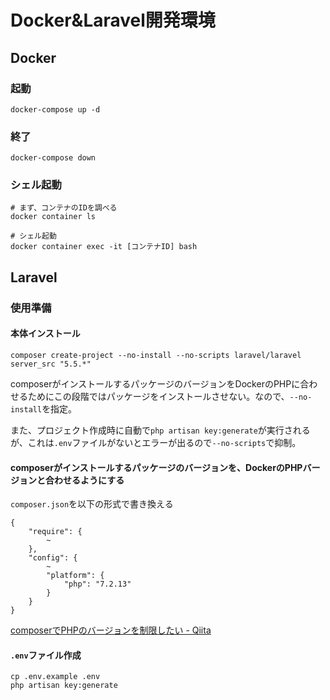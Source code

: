 # Docker&Laravel開発環境

## Docker

### 起動

```
docker-compose up -d
```

### 終了

```
docker-compose down
```

### シェル起動

```
# まず、コンテナのIDを調べる
docker container ls

# シェル起動
docker container exec -it [コンテナID] bash
```

## Laravel

### 使用準備

#### 本体インストール

```
composer create-project --no-install --no-scripts laravel/laravel server_src "5.5.*"
```

composerがインストールするパッケージのバージョンをDockerのPHPに合わせるためにこの段階ではパッケージをインストールさせない。なので、`--no-install`を指定。

また、プロジェクト作成時に自動で`php artisan key:generate`が実行されるが、これは`.env`ファイルがないとエラーが出るので`--no-scripts`で抑制。

#### composerがインストールするパッケージのバージョンを、DockerのPHPバージョンと合わせるようにする

`composer.json`を以下の形式で書き換える

```
{
    "require": {
        ~
    },
    "config": {
        ~
        "platform": {
            "php": "7.2.13"
        }
    }
}
```

[composerでPHPのバージョンを制限したい - Qiita](https://qiita.com/kd9951/items/14cddc050745185011ee)

#### `.env`ファイル作成

```
cp .env.example .env
php artisan key:generate
```
